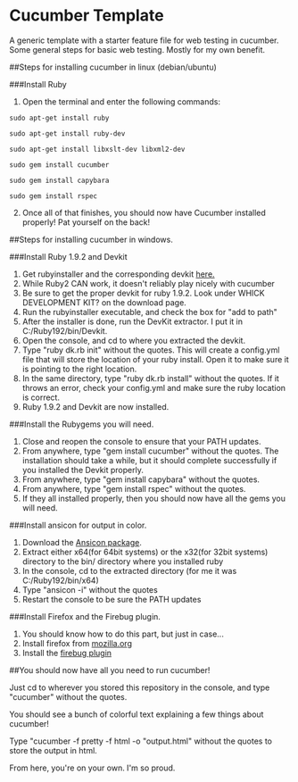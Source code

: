 Cucumber Template
=================

A generic template with a starter feature file for web testing in cucumber. Some general steps for basic web testing. Mostly for my own benefit.

##Steps for installing cucumber in linux (debian/ubuntu)

###Install Ruby
1. Open the terminal and enter the following commands:


<code>sudo apt-get install ruby</code>

<code>sudo apt-get install ruby-dev</code>

<code>sudo apt-get install libxslt-dev libxml2-dev</code>

<code>sudo gem install cucumber</code>

<code>sudo gem install capybara</code>

<code>sudo gem install rspec</code>


2. Once all of that finishes, you should now have Cucumber installed properly! Pat yourself on the back!



##Steps for installing cucumber in windows.

###Install Ruby 1.9.2 and Devkit

1. Get rubyinstaller and the corresponding devkit [here.](http://rubyinstaller.org/downloads/)
2. While Ruby2 CAN work, it doesn't reliably play nicely with cucumber
3. Be sure to get the proper devkit for ruby 1.9.2. Look under WHICK DEVELOPMENT KIT? on the download page.
4. Run the rubyinstaller executable, and check the box for "add to path"
5. After the installer is done, run the DevKit extractor. I put it in C:/Ruby192/bin/Devkit.
6. Open the console, and cd to where you extracted the devkit.
7. Type "ruby dk.rb init" without the quotes. This will create a config.yml file that will store the location of your ruby install. Open it to make sure it is pointing to the right location.
8. In the same directory, type "ruby dk.rb install" without the quotes. If it throws an error, check your config.yml and make sure the ruby location is correct.
9. Ruby 1.9.2 and Devkit are now installed.

###Install the Rubygems you will need.

1. Close and reopen the console to ensure that your PATH updates.
2. From anywhere, type "gem install cucumber" without the quotes. The installation should take a while, but it should complete successfully if you installed the Devkit properly.
3. From anywhere, type "gem install capybara" without the quotes.
4. From anywhere, type "gem install rspec" without the quotes.
5. If they all installed properly, then you should now have all the gems you will need.
 
###Install ansicon for output in color.
1. Download the [Ansicon package](http://adoxa.3eeweb.com/ansicon/).
2. Extract either x64(for 64bit systems) or the x32(for 32bit systems) directory to the bin/ directory where you installed ruby
3. In the console, cd to the extracted directory (for me it was C:/Ruby192/bin/x64)
4. Type "ansicon -i" without the quotes
5. Restart the console to be sure the PATH updates

###Install Firefox and the Firebug plugin.

1. You should know how to do this part, but just in case...
2. Install firefox from [mozilla.org](http://www.mozilla.org/en-US/)
3. Install the [firebug plugin](https://getfirebug.com/)

##You should now have all you need to run cucumber!

Just cd to wherever you stored this repository in the console, and type "cucumber" without the quotes.

You should see a bunch of colorful text explaining a few things about cucumber!

Type "cucumber -f pretty -f html -o "output.html" without the quotes to store the output in html.

From here, you're on your own. I'm so proud.

